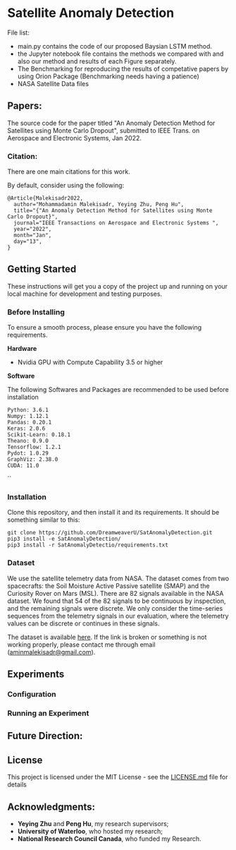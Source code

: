 # Satellite Anomaly Detection

File list:
* main.py contains the code of our proposed Baysian LSTM method.
* the Jupyter notebook file contains the methods we compared with and also our method and results of each Figure separately.
* The Benchmarking for reproducing the results of competative papers by using Orion Package (Benchmarking needs having a patience)
* NASA Satellite Data files


## Papers:
The source code for the paper titled "An Anomaly Detection Method for Satellites using Monte Carlo Dropout", submitted to IEEE Trans. on Aerospace and Electronic Systems, Jan 2022.
### Citation:
There are one main citations for this work.

By default, consider using the following:

```
@Article{Malekisadr2022,
  author="Mohammadamin Malekisadr, Yeying Zhu, Peng Hu",
  title="{"An Anomaly Detection Method for Satellites using Monte Carlo Dropout}",
  journal="IEEE Transactions on Aerospace and Electronic Systems ",
  year="2022",
  month="Jan",
  day="13",
}
```
## Getting Started
These instructions will get you a copy of the project up and running on your local machine for development and testing purposes.

### Before Installing
To ensure a smooth process, please ensure you have the following requirements.

**Hardware**
- Nvidia GPU with Compute Capability 3.5 or higher


**Software**

The following Softwares and Packages are recommended to be used before installation
```
Python: 3.6.1
Numpy: 1.12.1
Pandas: 0.20.1
Keras: 2.0.6
Scikit-Learn: 0.18.1
Theano: 0.9.0
Tensorflow: 1.2.1
Pydot: 1.0.29
GraphViz: 2.38.0
CUDA: 11.0
```
``
### Installation
Clone this repository, and then install it and its requirements. It should be something similar to this:

```
git clone https://github.com/DreamweaverU/SatAnomalyDetection.git
pip3 install -e SatAnomalyDetection/
pip3 install -r SatAnomalyDetectio/requirements.txt
```

### Dataset
We use the satellite telemetry data from NASA. The dataset comes from two spacecrafts: the Soil Moisture Active Passive satellite (SMAP) and the Curiosity Rover on Mars (MSL).
There are 82 signals available in the NASA dataset. We found that 54 of the 82 signals  to be continuous by inspection, and the remaining signals were discrete.  We only consider the time-series sequences from the telemetry signals in our evaluation, where the telemetry values can be discrete or continues in these signals.

The dataset is available [here](https://s3-us-west-2.amazonaws.com/telemanom/data.zip). If the link is broken or something is not working properly, please contact me through email (aminmalekisadr@gmail.com).
## Experiments
### Configuration

### Running an Experiment
## Future Direction:
## License
This project is licensed under the MIT License - see the [LICENSE.md](LICENSE.md) file for details
## Acknowledgments:
* **Yeying Zhu** and **Peng Hu**, my research supervisors;
* **University of Waterloo**, who hosted my research;
* **National Research Council Canada**, who funded my Research.

